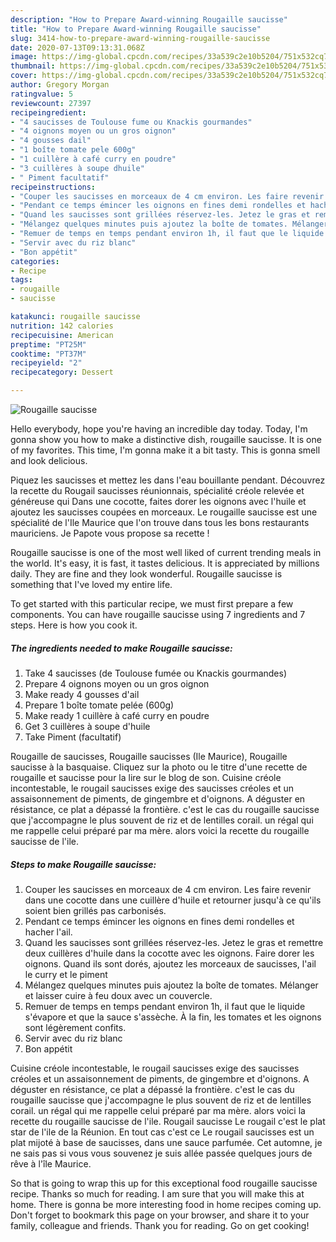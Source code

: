 ```yaml
---
description: "How to Prepare Award-winning Rougaille saucisse"
title: "How to Prepare Award-winning Rougaille saucisse"
slug: 3414-how-to-prepare-award-winning-rougaille-saucisse
date: 2020-07-13T09:13:31.068Z
image: https://img-global.cpcdn.com/recipes/33a539c2e10b5204/751x532cq70/rougaille-saucisse-photo-principale-de-la-recette.jpg
thumbnail: https://img-global.cpcdn.com/recipes/33a539c2e10b5204/751x532cq70/rougaille-saucisse-photo-principale-de-la-recette.jpg
cover: https://img-global.cpcdn.com/recipes/33a539c2e10b5204/751x532cq70/rougaille-saucisse-photo-principale-de-la-recette.jpg
author: Gregory Morgan
ratingvalue: 5
reviewcount: 27397
recipeingredient:
- "4 saucisses de Toulouse fume ou Knackis gourmandes"
- "4 oignons moyen ou un gros oignon"
- "4 gousses dail"
- "1 boîte tomate pele 600g"
- "1 cuillère à café curry en poudre"
- "3 cuillères à soupe dhuile"
- " Piment facultatif"
recipeinstructions:
- "Couper les saucisses en morceaux de 4 cm environ. Les faire revenir dans une cocotte dans une cuillère d&#39;huile et retourner jusqu&#39;à ce qu&#39;ils soient bien grillés pas carbonisés."
- "Pendant ce temps émincer les oignons en fines demi rondelles et hacher l&#39;ail."
- "Quand les saucisses sont grillées réservez-les. Jetez le gras et remettre deux cuillères d&#39;huile dans la cocotte avec les oignons. Faire dorer les oignons. Quand ils sont dorés, ajoutez les morceaux de saucisses, l&#39;ail le curry et le piment"
- "Mélangez quelques minutes puis ajoutez la boîte de tomates. Mélanger et laisser cuire à feu doux avec un couvercle."
- "Remuer de temps en temps pendant environ 1h, il faut que le liquide s&#39;évapore et que la sauce s&#39;assèche. À la fin, les tomates et les oignons sont légèrement confits."
- "Servir avec du riz blanc"
- "Bon appétit"
categories:
- Recipe
tags:
- rougaille
- saucisse

katakunci: rougaille saucisse 
nutrition: 142 calories
recipecuisine: American
preptime: "PT25M"
cooktime: "PT37M"
recipeyield: "2"
recipecategory: Dessert

---
```



![Rougaille saucisse](https://img-global.cpcdn.com/recipes/33a539c2e10b5204/751x532cq70/rougaille-saucisse-photo-principale-de-la-recette.jpg)

Hello everybody, hope you're having an incredible day today. Today, I'm gonna show you how to make a distinctive dish, rougaille saucisse. It is one of my favorites. This time, I'm gonna make it a bit tasty. This is gonna smell and look delicious.

Piquez les saucisses et mettez les dans l&#39;eau bouillante pendant. Découvrez la recette du Rougail saucisses réunionnais, spécialité créole relevée et généreuse qui Dans une cocotte, faites dorer les oignons avec l&#39;huile et ajoutez les saucisses coupées en morceaux. Le rougaille saucisse est une spécialité de l&#39;Ile Maurice que l&#39;on trouve dans tous les bons restaurants mauriciens. Je Papote vous propose sa recette !

Rougaille saucisse is one of the most well liked of current trending meals in the world. It's easy, it is fast, it tastes delicious. It is appreciated by millions daily. They are fine and they look wonderful. Rougaille saucisse is something that I've loved my entire life.


To get started with this particular recipe, we must first prepare a few components. You can have rougaille saucisse using 7 ingredients and 7 steps. Here is how you cook it.

<!--inarticleads1-->

##### The ingredients needed to make Rougaille saucisse:

1. Take 4 saucisses (de Toulouse fumée ou Knackis gourmandes)
1. Prepare 4 oignons moyen ou un gros oignon
1. Make ready 4 gousses d&#39;ail
1. Prepare 1 boîte tomate pelée (600g)
1. Make ready 1 cuillère à café curry en poudre
1. Get 3 cuillères à soupe d&#39;huile
1. Take  Piment (facultatif)


Rougaille de saucisses, Rougaille saucisses (Ile Maurice), Rougaille saucisse à la basquaise. Cliquez sur la photo ou le titre d&#39;une recette de rougaille et saucisse pour la lire sur le blog de son. Cuisine créole incontestable, le rougail saucisses exige des saucisses créoles et un assaisonnement de piments, de gingembre et d&#39;oignons. A déguster en résistance, ce plat a dépassé la frontière. c&#39;est le cas du rougaille saucisse que j&#39;accompagne le plus souvent de riz et de lentilles corail. un régal qui me rappelle celui préparé par ma mère. alors voici la recette du rougaille saucisse de l&#39;ile. 

<!--inarticleads2-->

##### Steps to make Rougaille saucisse:

1. Couper les saucisses en morceaux de 4 cm environ. Les faire revenir dans une cocotte dans une cuillère d&#39;huile et retourner jusqu&#39;à ce qu&#39;ils soient bien grillés pas carbonisés.
1. Pendant ce temps émincer les oignons en fines demi rondelles et hacher l&#39;ail.
1. Quand les saucisses sont grillées réservez-les. Jetez le gras et remettre deux cuillères d&#39;huile dans la cocotte avec les oignons. Faire dorer les oignons. Quand ils sont dorés, ajoutez les morceaux de saucisses, l&#39;ail le curry et le piment
1. Mélangez quelques minutes puis ajoutez la boîte de tomates. Mélanger et laisser cuire à feu doux avec un couvercle.
1. Remuer de temps en temps pendant environ 1h, il faut que le liquide s&#39;évapore et que la sauce s&#39;assèche. À la fin, les tomates et les oignons sont légèrement confits.
1. Servir avec du riz blanc
1. Bon appétit


Cuisine créole incontestable, le rougail saucisses exige des saucisses créoles et un assaisonnement de piments, de gingembre et d&#39;oignons. A déguster en résistance, ce plat a dépassé la frontière. c&#39;est le cas du rougaille saucisse que j&#39;accompagne le plus souvent de riz et de lentilles corail. un régal qui me rappelle celui préparé par ma mère. alors voici la recette du rougaille saucisse de l&#39;ile. Rougail saucisse Le rougail c&#39;est le plat star de l&#39;ile de la Réunion. En tout cas c&#39;est ce Le rougail saucisses est un plat mijoté à base de saucisses, dans une sauce parfumée. Cet automne, je ne sais pas si vous vous souvenez je suis allée passée quelques jours de rêve à l&#39;île Maurice. 

So that is going to wrap this up for this exceptional food rougaille saucisse recipe. Thanks so much for reading. I am sure that you will make this at home. There is gonna be more interesting food in home recipes coming up. Don't forget to bookmark this page on your browser, and share it to your family, colleague and friends. Thank you for reading. Go on get cooking!
